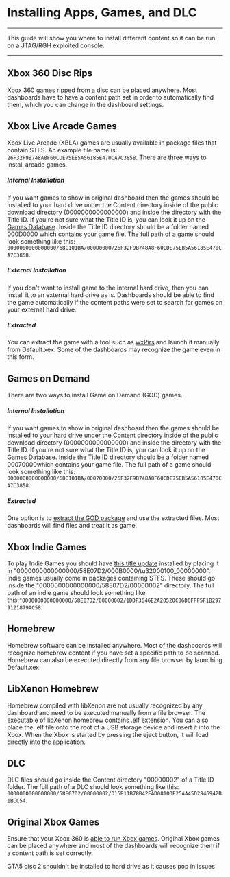 # Installing Apps, Games, and DLC

------

This guide will show you where to install different content so it can be run on a JTAG/RGH exploited console.

------

## Xbox 360 Disc Rips

Xbox 360 games ripped from a disc can be placed anywhere. Most  dashboards have to have a content path set in order to automatically  find them, which you can change in the dashboard settings.

## Xbox Live Arcade Games

Xbox Live Arcade (XBLA) games are usually available in package files that contain STFS. An example file name is: `26F32F9B748A8F60CDE75EB5A56185E470CA7C3858`. There are three ways to install arcade games.

##### Internal Installation

If you want games to show in original dashboard then the games should be installed to your hard drive under the Content directory inside of  the public download directory (0000000000000000) and inside the  directory with the Title ID. If you're not sure what the Title ID is,  you can look it up on the [Games Database](http://www.gamesdatabase.org/xbox_360_games_list_with_title_ids). Inside the Title ID directory should be a folder named 000D0000 which  contains your game file. The full path of a game should look something  like this: `0000000000000000/68C101BA/000D0000/26F32F9B748A8F60CDE75EB5A56185E470CA7C3858`.

##### External Installation

If you don't want to install game to the internal hard drive, then  you can install it to an external hard drive as is. Dashboards should be able to find the game automatically if the content paths were set to  search for games on your external hard drive.

##### Extracted

You can extract the game with a tool such as [wxPirs](http://gael360.free.fr/wxPirs.php) and launch it manually from Default.xex. Some of the dashboards may recognize the game even in this form.

## Games on Demand

There are two ways to install Game on Demand (GOD) games.

##### Internal Installation

If you want games to show in original dashboard then the games should be installed to your hard drive under the Content directory inside of  the public download directory (0000000000000000) and inside the  directory with the Title ID. If you're not sure what the Title ID is,  you can look it up on the [Games Database](http://www.gamesdatabase.org/xbox_360_games_list_with_title_ids). Inside the Title ID directory should be a folder named 00070000which  contains your game file. The full path of a game should look something  like this: `0000000000000000/68C101BA/00070000/26F32F9B748A8F60CDE75EB5A56185E470CA7C3858`.

##### Extracted

One option is to [extract the GOD package](https://www.reddit.com/r/360hacks/wiki/god2iso) and use the extracted files. Most dashboards will find files and treat it as game.

## Xbox Indie Games

To play Indie Games you should have [this title update](http://download.digiex.net/Consoles/Xbox360/TitleUpdates/IndyGameTitleUpdate.zip) installed by placing it in  "0000000000000000/58E07D2/000B0000/tu32000100_00000000". Indie games  usually come in packages containing STFS. These should go inside the  "0000000000000000/58E07D2/00000002" directory. The full path of an indie game should look something like this:`"0000000000000000/58E07D2/00000002/1DDF3646E2A20520C06D6FFF5F1B2979121879AC58`.

## Homebrew

Homebrew software can be installed anywhere. Most of the dashboards  will recognize homebrew content if you have set a specific path to be  scanned. Homebrew can also be executed directly from any file browser by launching Default.xex.

## LibXenon Homebrew

Homebrew compiled with libXenon are not usually recognized by any  dashboard and need to be executed manually from a file browser. The  executable of libXenon homebrew contains .elf extension. You can also  place the .elf file onto the root of a USB storage device and insert it  into the Xbox. When the Xbox is started by pressing the eject button, it will load directly into the application.

## DLC

DLC files should go inside the Content directory "00000002" of a  Title ID folder. The full path of a DLC should look something like this: `0000000000000000/58E07D2/00000002/D15B11B78B42EAD08103E25AA45D2946942B1BCC54`.

## Original Xbox Games

Ensure that your Xbox 360 is [able to run Xbox games](https://www.reddit.com/r/360hacks/wiki/original_xbox). Original Xbox games can be placed anywhere and most of the dashboards will recognize them if a content path is set correctly.

GTA5 disc 2 shouldn't be installed to hard drive as it causes pop in issues